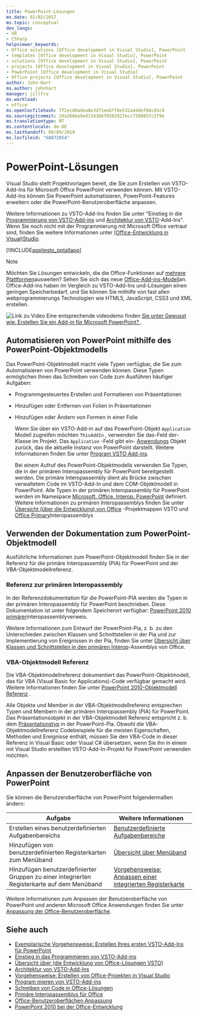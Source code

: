 ```yaml
---
title: PowerPoint-Lösungen
ms.date: 02/02/2017
ms.topic: conceptual
dev_langs:
- VB
- CSharp
helpviewer_keywords:
- Office solutions [Office development in Visual Studio], PowerPoint
- templates [Office development in Visual Studio], PowerPoint
- solutions [Office development in Visual Studio], PowerPoint
- projects [Office development in Visual Studio], PowerPoint
- PowerPoint [Office development in Visual Studio]
- Office projects [Office development in Visual Studio], PowerPoint
author: John-Hart
ms.author: johnhart
manager: jillfra
ms.workload:
- office
ms.openlocfilehash: 7f2ecd0adea8e3d71eebff6e532a44def68c01c8
ms.sourcegitcommit: 2da366ba9ad124366f6502927ecc720985fc2f9e
ms.translationtype: MT
ms.contentlocale: de-DE
ms.lasthandoff: 08/09/2019
ms.locfileid: "68872054"
---
```

# <a name="powerpoint-solutions"></a>PowerPoint-Lösungen
  Visual Studio stellt Projektvorlagen bereit, die Sie zum Erstellen von VSTO-Add-Ins für Microsoft Office PowerPoint verwenden können. Mit VSTO-Add-Ins können Sie PowerPoint automatisieren, PowerPoint-Features erweitern oder die PowerPoint-Benutzeroberfläche anpassen.

 Weitere Informationen zu VSTO-Add-Ins finden Sie unter "Einstieg in die [Programmierung von VSTO-Add-ins](../vsto/getting-started-programming-vsto-add-ins.md) und [Architektur von VSTO](../vsto/architecture-of-vsto-add-ins.md)-Add-Ins". Wenn Sie noch nicht mit der Programmierung mit Microsoft Office vertraut sind, finden Sie weitere Informationen unter [ &#40;Office-Entwicklung in Visual&#41;Studio](../vsto/getting-started-office-development-in-visual-studio.md).

 [!INCLUDE[appliesto_pptallapp](../vsto/includes/appliesto-pptallapp-md.md)]

> [!NOTE]
> Möchten Sie Lösungen entwickeln, die die Office-Funktionen auf [mehrere Plattformen](https://dev.office.com/add-in-availability)ausweiten? Sehen Sie sich das neue [Office-Add-ins-Modell](https://dev.office.com/docs/add-ins/overview/office-add-ins)an. Office-Add-ins haben im Vergleich zu VSTO-Add-Ins und-Lösungen einen geringen Speicherbedarf, und Sie können Sie mithilfe von fast allen webprogrammierungs Technologien wie HTML5, JavaScript, CSS3 und XML erstellen.

 ![Link zu Video](../vsto/media/playvideo.gif "Link zu Video") Eine entsprechende videodemo finden [Sie unter Gewusst wie: Erstellen Sie ein Add-in für Microsoft PowerPoint? ](http://go.microsoft.com/fwlink/?LinkId=132767).

## <a name="automate-powerpoint-by-using-the-powerpoint-object-model"></a>Automatisieren von PowerPoint mithilfe des PowerPoint-Objektmodells
 Das PowerPoint-Objektmodell macht viele Typen verfügbar, die Sie zum Automatisieren von PowerPoint verwenden können. Diese Typen ermöglichen Ihnen das Schreiben von Code zum Ausführen häufiger Aufgaben:

- Programmgesteuertes Erstellen und Formatieren von Präsentationen

- Hinzufügen oder Entfernen von Folien in Präsentationen

- Hinzufügen oder Ändern von Formen in einer Folie

  Wenn Sie über ein VSTO-Add-in auf das PowerPoint-Objekt `Application` Modell zugreifen möchten `ThisAddIn` , verwenden Sie das-Feld der-Klasse im Projekt. Das `Application` -Feld gibt ein- [Anwendungs](/previous-versions/office/developer/office-2010/ff764034(v=office.14)) Objekt zurück, das die aktuelle Instanz von PowerPoint darstellt. Weitere Informationen finden Sie unter [Program VSTO Add-ins](../vsto/programming-vsto-add-ins.md).

  Bei einem Aufruf des PowerPoint-Objektmodells verwenden Sie Typen, die in der primären Interopassembly für PowerPoint bereitgestellt werden. Die primäre Interopassembly dient als Brücke zwischen verwaltetem Code im VSTO-Add-In und dem COM-Objektmodell in PowerPoint. Alle Typen in der primären Interopassembly für PowerPoint werden im Namespace [Microsoft. Office. Interop. PowerPoint](/previous-versions/office/developer/office-2010/ff763170(v=office.14)) definiert. Weitere Informationen zu primären Interopassemblys finden Sie unter [Übersicht &#40;über die Entwicklung&#41; von Office](../vsto/office-solutions-development-overview-vsto.md) -Projektmappen VSTO und [Office Primary](../vsto/office-primary-interop-assemblies.md)Interopassemblys

## <a name="WordOMDocumentation"></a>Verwenden der Dokumentation zum PowerPoint-Objektmodell
 Ausführliche Informationen zum PowerPoint-Objektmodell finden Sie in der Referenz für die primäre Interopassembly (PIA) für PowerPoint und der VBA-Objektmodellreferenz.

### <a name="primary-interop-assembly-reference"></a>Referenz zur primären Interopassembly
 In der Referenzdokumentation für die PowerPoint-PIA werden die Typen in der primären Interopassembly für PowerPoint beschrieben. Diese Dokumentation ist unter folgendem Speicherort verfügbar: [PowerPoint 2010 primärer](http://go.microsoft.com/fwlink/?LinkId=189588)interopassemblyverweis.

 Weitere Informationen zum Entwurf der PowerPoint-Pia, z. b. zu den Unterschieden zwischen Klassen und Schnittstellen in der Pia und zur Implementierung von Ereignissen in der Pia, finden Sie unter [Übersicht über Klassen und Schnittstellen in den primären Interop](http://go.microsoft.com/fwlink/?LinkId=199885)-Assemblys von Office.

### <a name="vba-object-model-reference"></a>VBA-Objektmodell Referenz
 Die VBA-Objektmodellreferenz dokumentiert das PowerPoint-Objektmodell, das für VBA (Visual Basic for Applications)-Code verfügbar gemacht wird. Weitere Informationen finden Sie unter [PowerPoint 2010-Objektmodell Referenz](http://go.microsoft.com/fwlink/?LinkId=199770) .

 Alle Objekte und Member in der VBA-Objektmodellreferenz entsprechen Typen und Membern in der primären Interopassembly (PIA) für PowerPoint. Das Präsentationsobjekt in der VBA-Objektmodell Referenz entspricht z. b. dem [Präsentationstyp](/previous-versions/office/developer/office-2010/ff761925(v=office.14)) in der PowerPoint-Pia. Obwohl die VBA-Objektmodellreferenz Codebeispiele für die meisten Eigenschaften, Methoden und Ereignisse enthält, müssen Sie den VBA-Code in dieser Referenz in Visual Basic oder Visual C# übersetzen, wenn Sie ihn in einem mit Visual Studio erstellten VSTO-Add-In-Projekt für PowerPoint verwenden möchten.

## <a name="customize-the-user-interface-of-powerpoint"></a>Anpassen der Benutzeroberfläche von PowerPoint
 Sie können die Benutzeroberfläche von PowerPoint folgendermaßen ändern:

|Aufgabe|Weitere Informationen|
|----------|--------------------------|
|Erstellen eines benutzerdefinierten Aufgabenbereichs|[Benutzerdefinierte Aufgabenbereiche](../vsto/custom-task-panes.md)|
|Hinzufügen von benutzerdefinierten Registerkarten zum Menüband|[Übersicht über Menüband](../vsto/ribbon-overview.md)|
|Hinzufügen benutzerdefinierter Gruppen zu einer integrierten Registerkarte auf dem Menüband|[Vorgehensweise: Anpassen einer integrierten Registerkarte](../vsto/how-to-customize-a-built-in-tab.md)|

 Weitere Informationen zum Anpassen der Benutzeroberfläche von PowerPoint und anderen Microsoft Office Anwendungen finden Sie unter [Anpassung der Office-Benutzeroberfläche](../vsto/office-ui-customization.md).

## <a name="see-also"></a>Siehe auch
- [Exemplarische Vorgehensweise: Erstellen Ihres ersten VSTO-Add-Ins für PowerPoint](../vsto/walkthrough-creating-your-first-vsto-add-in-for-powerpoint.md)
- [Einstieg in das Programmieren von VSTO-Add-ins](../vsto/getting-started-programming-vsto-add-ins.md)
- [Übersicht über &#40;die Entwicklung von Office-Lösungen VSTO&#41;](../vsto/office-solutions-development-overview-vsto.md)
- [Architektur von VSTO-Add-Ins](../vsto/architecture-of-vsto-add-ins.md)
- [Vorgehensweise: Erstellen von Office-Projekten in Visual Studio](../vsto/how-to-create-office-projects-in-visual-studio.md)
- [Program mieren von VSTO-Add-ins](../vsto/programming-vsto-add-ins.md)
- [Schreiben von Code in Office-Lösungen](../vsto/writing-code-in-office-solutions.md)
- [Primäre Interopassemblys für Office](../vsto/office-primary-interop-assemblies.md)
- [Office-Benutzeroberflächen Anpassung](../vsto/office-ui-customization.md)
- [PowerPoint 2010 bei der Office-Entwicklung](http://go.microsoft.com/fwlink/?LinkId=199015)
